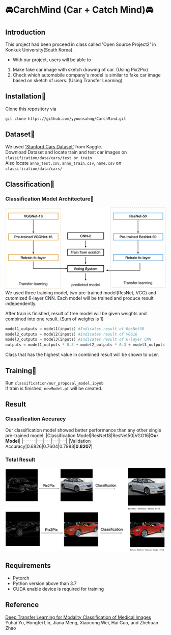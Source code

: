 # :oncoming_automobile:CarchMind (Car + Catch Mind):oncoming_automobile:

## Introduction
This project had been proceed in class called 'Open Source Project2' in Konkuk University(South Korea).  

- With our project, users will be able to  

1. Make fake car image with sketch drawing of car. (Using Pix2Pix)  
2. Check which automobile company's model is similar to fake car image based on sketch of users. (Using Transfer Learning)  

## Installation:hammer:
Clone this repository via
```
git clone https://github.com/yyoonsahng/CarchMind.git
```

## Dataset:page_facing_up:
We used ['Stanford Cars Dataset'](https://www.kaggle.com/jessicali9530/stanford-cars-dataset) from Kaggle.  
Download Dataset and locate train and test car images on ```classification/data/cars/test or train```  
Also locate ```anno_test.csv```, ```anno_train.csv```, ```name.csv``` on ```classification/data/cars/```

## Classification:open_file_folder:
### Classification Model Architecture:construction_worker:
![architecture](./ModelArchitecture.png)
We used three training model, two pre-trained model(ResNet, VGG) and cutomized 6-layer CNN. Each model will be trained and produce result independently. 

After train is finished, result of tree model will be given weights and combined into one result. (Sum of weights is 1)  
```python
model1_outputs = model1(inputs) #Indicates result of ResNet50
model2_outputs = model2(inputs) #Indicates result of VGG16
model3_outputs = model3(inputs) #Indicates result of 6-layer CNN
outputs = model1_outputs * 0.3 + model2_outputs * 0.3 + model3_outputs * 0.4 #output is combined result
```

Class that has the highest value in combined result will be shown to user.  

## Training:runner:
Run ```classification/our_proposal_model.ipynb```  
If train is finished, ```newModel.pt``` will be created.

## Result
### Classification Accuracy
Our classification model showed better performance than any other single pre-trained model.
|Classification Model|ResNet18|ResNet50|VGG16|**Our Model**|
|------|---|---|---|---|
|Validation Accuracy|0.6826|0.7604|0.7988|**0.8207**|

### Total Result
![genesis](./genesis.png)
![aston](./astonmartin.png)

## Requirements
- Pytorch  
- Python version above than 3.7  
- CUDA enable device is required for training

## Reference
[Deep Transfer Learning for Modality Classification of Medical Images](https://www.mdpi.com/2078-2489/8/3/91)  
Yuhai Yu, Hongfei Lin, Jiana Meng, Xiaocong Wei, Hai Guo, and Zhehuan Zhao
